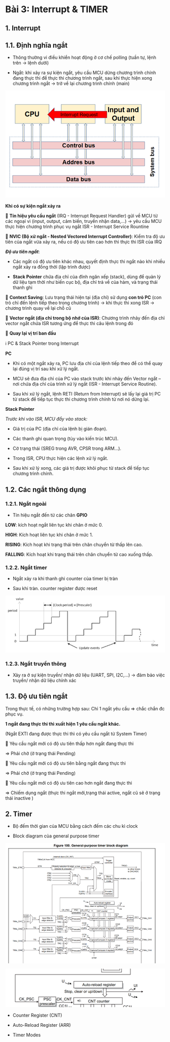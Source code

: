 # Bài 3: Interrupt & TIMER

## 1. Interrupt

## 1.1. Định nghĩa ngắt

- Thông thường vi điều khiển hoạt động ở cơ chế polling (tuần tự, lệnh trên -> lệnh dưới)

- Ngắt: khi xảy ra sự kiện ngắt, yêu cầu MCU dừng chương trình chính đang thực thi để thực thi chương trình ngắt, sau khi thực hiện xong chương trình ngắt -> trở về lại chương trình chính (main)

![alt text](image.png)

**Khi có sự kiện ngắt xảy ra**

📌 **Tín hiệu yêu cầu ngắt** (IRQ - Interrupt Request Handler) gửi về MCU từ các ngoại vi (input, output, cảm biến, truyền nhận data,...) -> yêu cầu MCU thực hiện chương trình phục vụ ngắt ISR - Interrupt Service Rountine

📌 **NVIC (Bộ xử ngắt - Nested Vectored Interrupt Controller)**: Kiểm tra độ ưu tiên của ngắt vừa xảy ra, nếu có độ ưu tiên cao hơn thì thực thi ISR của IRQ 

***Độ ưu tiên ngắt***: 

- Các ngắt có độ ưu tiên khác nhau, quyết định thực thi ngắt nào khi nhiều ngắt xảy ra đồng thời (lập trình được)

- **Stack Pointer** chứa địa chỉ của đỉnh ngăn xếp (stack), dùng để quản lý dữ liệu tạm thời như biến cục bộ, địa chỉ trả về của hàm, và trạng thái thanh ghi 

📌 **Context Saving**: Lưu trạng thái hiện tại (địa chỉ) sử dụng **con trỏ PC** (con trỏ chỉ đến lệnh tiếp theo trong chương trình) -> khi thực thi xong ISR -> chương trình quay về lại chỗ cũ

📌 **Vector ngắt (địa chỉ trong bộ nhớ của ISR)**: Chương trình nhảy đến địa chỉ vector ngắt chứa ISR tương ứng để thực thi câu lệnh trong đó

📌 **Quay lại vị trí ban đầu**

ℹ️ PC & Stack Pointer trong Interrupt

**PC**

- Khi có một ngắt xảy ra, PC lưu địa chỉ của lệnh tiếp theo để có thể quay lại đúng vị trí sau khi xử lý ngắt.

- MCU sẽ đưa địa chỉ của PC vào stack trước khi nhảy đến Vector ngắt – nơi chứa địa chỉ của trình xử lý ngắt (ISR - Interrupt Service Routine).

- Sau khi xử lý ngắt, lệnh RETI (Return from Interrupt) sẽ lấy lại giá trị PC từ stack để tiếp tục thực thi chương trình chính từ nơi nó dừng lại.

**Stack Pointer**

*Trước khi vào ISR, MCU đẩy vào stack:*

- Giá trị của PC (địa chỉ của lệnh bị gián đoạn).

- Các thanh ghi quan trọng (tùy vào kiến trúc MCU).

- Cờ trạng thái (SREG trong AVR, CPSR trong ARM…).

- Trong ISR, CPU thực hiện các lệnh xử lý ngắt.

- Sau khi xử lý xong, các giá trị được khôi phục từ stack để tiếp tục chương trình chính.


## 1.2. Các ngắt thông dụng

### 1.2.1. Ngắt ngoài

- Tín hiệu ngắt đến từ các chân **GPIO**

**LOW**: kích hoạt ngắt liên tục khi chân ở mức 0.

**HIGH**: Kích hoạt liên tục khi chân ở mức 1.

**RISING**: Kích hoạt khi trạng thái trên chân chuyển từ thấp lên cao.

**FALLING**: Kích hoạt khi trạng thái trên chân chuyển từ cao xuống thấp.


### 1.2.2. Ngắt timer

- Ngắt xảy ra khi thanh ghi counter của timer bị tràn

- Sau khi tràn. counter register được reset

![alt text](image-1.png)

### 1.2.3. Ngắt truyền thông

- Xảy ra ở sự kiện truyền/ nhận dữ liệu (UART, SPI, I2C,...) -> đảm bảo việc truyền/ nhận dữ liệu chính xác

## 1.3. Độ ưu tiên ngắt

Trong thực tế, có những trường hợp sau: 
Chỉ 1 ngắt yêu cầu => chắc chắn đc phục vụ. 

**1 ngắt đang thực thi thì xuất hiện 1 yêu cầu ngắt khác.** 

(Ngắt EXTI đang được thực thi thì có yêu cầu ngắt từ System Timer) 

 📍 Yêu cầu ngắt mới có độ ưu tiên thấp hơn ngắt đang thực thi 

=> Phải chờ (ở trạng thái Pending) 

 📍 Yêu cầu ngắt mới có độ ưu tiên bằng ngắt đang thực thi

=> Phải chờ (ở trạng thái Pending)

 📍 Yêu cầu ngắt mới có độ ưu tiên cao hơn ngắt đang thực thi

=> Chiếm dụng ngắt (thực thi ngắt mới,trạng thái active, ngắt cũ sẽ ở trạng thái inactive )

## 2. Timer

- Bộ đếm thời gian của MCU bằng cách đếm các chu kì clock

- Block diagram của general purpose timer

![alt text](image-2.png)

![alt text](image-3.png)

- Counter Register (CNT)

- Auto-Reload Register (ARR)

- Timer Modes